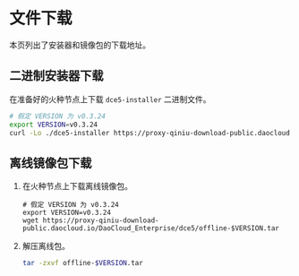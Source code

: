 # 文件下载

本页列出了安装器和镜像包的下载地址。

## 二进制安装器下载

在准备好的火种节点上下载 `dce5-installer` 二进制文件。

```bash
# 假定 VERSION 为 v0.3.24
export VERSION=v0.3.24
curl -Lo ./dce5-installer https://proxy-qiniu-download-public.daocloud.io/DaoCloud_Enterprise/dce5/dce5-installer-$VERSION
```

## 离线镜像包下载

1. 在火种节点上下载离线镜像包。

    ```shell
    # 假定 VERSION 为 v0.3.24
    export VERSION=v0.3.24
    wget https://proxy-qiniu-download-public.daocloud.io/DaoCloud_Enterprise/dce5/offline-$VERSION.tar
    ```

2. 解压离线包。

    ```bash
    tar -zxvf offline-$VERSION.tar
    ```
